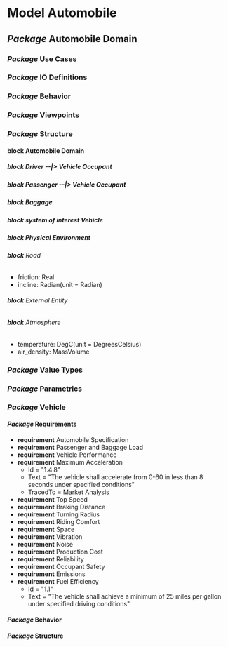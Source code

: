 # Model Automobile

## _Package_ Automobile Domain

### _Package_ Use Cases

### _Package_ IO Definitions

### _Package_ Behavior

### _Package_ Viewpoints

### _Package_ Structure

#### __block__ Automobile Domain 

##### __block__ Driver --|> Vehicle Occupant
##### __block__ Passenger --|> Vehicle Occupant
##### __block__ Baggage
##### __block__ __system of interest__ Vehicle
##### __block__ Physical Environment
###### __block__ Road
 * friction: Real
 * incline: Radian(unit = Radian)
###### __block__ External Entity
###### __block__ Atmosphere
  * temperature: DegC(unit = DegreesCelsius)
  * air_density: MassVolume

### _Package_ Value Types

### _Package_ Parametrics

### _Package_ Vehicle

#### _Package_ Requirements

 * __requirement__ Automobile Specification
  * __requirement__ Passenger and Baggage Load
  * __requirement__ Vehicle Performance
   * __requirement__ Maximum Acceleration
     * Id = "1.4.8"
     * Text = "The vehicle shall accelerate from 0-60 in less than 8 seconds under specified conditions"
     * TracedTo = Market Analysis
   * __requirement__ Top Speed
   * __requirement__ Braking Distance
   * __requirement__ Turning Radius
  * __requirement__ Riding Comfort
   * __requirement__ Space
   * __requirement__ Vibration
   * __requirement__ Noise
  * __requirement__ Production Cost
  * __requirement__ Reliability
  * __requirement__ Occupant Safety
  * __requirement__ Emissions
  * __requirement__ Fuel Efficiency
    * Id = "1.1"
    * Text = "The vehicle shall achieve a minimum of 25 miles per gallon under specified driving conditions"

#### _Package_ Behavior ####

#### _Package_ Structure ####
